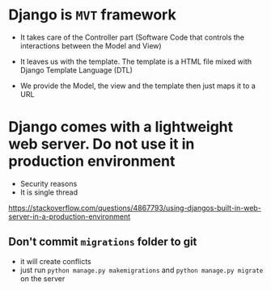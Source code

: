 
# Django is `MVT` framework

* It takes care of the Controller part (Software Code that controls the interactions between the Model and View)

* It leaves us with the template. The template is a HTML file mixed with Django Template Language (DTL)

* We provide the Model, the view and the template then just maps it to a URL

# Django comes with a lightweight web server. Do not use it in production environment

* Security reasons
* It is single thread

https://stackoverflow.com/questions/4867793/using-djangos-built-in-web-server-in-a-production-environment


## Don't commit `migrations` folder to git
* it will create conflicts
* just run `python manage.py makemigrations` and `python manage.py migrate` on the server



